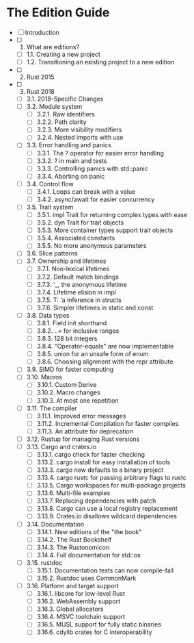 # The Edition Guide

- [ ] Introduction
- [ ] 1. What are editions?
  - [ ] 1.1. Creating a new project
  - [ ] 1.2. Transitioning an existing project to a new edition
- [ ] 2. Rust 2015
- [ ] 3. Rust 2018
  - [ ] 3.1. 2018-Specific Changes
  - [ ] 3.2. Module system
    - [ ] 3.2.1. Raw identifiers
    - [ ] 3.2.2. Path clarity
    - [ ] 3.2.3. More visibility modifiers
    - [ ] 3.2.4. Nested imports with use
  - [ ] 3.3. Error handling and panics
    - [ ] 3.3.1. The ? operator for easier error handling
    - [ ] 3.3.2. ? in main and tests
    - [ ] 3.3.3. Controlling panics with std::panic
    - [ ] 3.3.4. Aborting on panic
  - [ ] 3.4. Control flow
    - [ ] 3.4.1. Loops can break with a value
    - [ ] 3.4.2. async/await for easier concurrency
  - [ ] 3.5. Trait system
    - [ ] 3.5.1. impl Trait for returning complex types with ease
    - [ ] 3.5.2. dyn Trait for trait objects
    - [ ] 3.5.3. More container types support trait objects
    - [ ] 3.5.4. Associated constants
    - [ ] 3.5.5. No more anonymous parameters
  - [ ] 3.6. Slice patterns
  - [ ] 3.7. Ownership and lifetimes
    - [ ] 3.7.1. Non-lexical lifetimes
    - [ ] 3.7.2. Default match bindings
    - [ ] 3.7.3. '_, the anonymous lifetime
    - [ ] 3.7.4. Lifetime elision in impl
    - [ ] 3.7.5. T: 'a inference in structs
    - [ ] 3.7.6. Simpler lifetimes in static and const
  - [ ] 3.8. Data types
    - [ ] 3.8.1. Field init shorthand
    - [ ] 3.8.2. ..= for inclusive ranges
    - [ ] 3.8.3. 128 bit integers
    - [ ] 3.8.4. "Operator-equals" are now implementable
    - [ ] 3.8.5. union for an unsafe form of enum
    - [ ] 3.8.6. Choosing alignment with the repr attribute
  - [ ] 3.9. SIMD for faster computing
  - [ ] 3.10. Macros
    - [ ] 3.10.1. Custom Derive
    - [ ] 3.10.2. Macro changes
    - [ ] 3.10.3. At most one repetition
  - [ ] 3.11. The compiler
    - [ ] 3.11.1. Improved error messages
    - [ ] 3.11.2. Incremental Compilation for faster compiles
    - [ ] 3.11.3. An attribute for deprecation
  - [ ] 3.12. Rustup for managing Rust versions
  - [ ] 3.13. Cargo and crates.io
    - [ ] 3.13.1. cargo check for faster checking
    - [ ] 3.13.2. cargo install for easy installation of tools
    - [ ] 3.13.3. cargo new defaults to a binary project
    - [ ] 3.13.4. cargo rustc for passing arbitrary flags to rustc
    - [ ] 3.13.5. Cargo workspaces for multi-package projects
    - [ ] 3.13.6. Multi-file examples
    - [ ] 3.13.7. Replacing dependencies with patch
    - [ ] 3.13.8. Cargo can use a local registry replacement
    - [ ] 3.13.9. Crates.io disallows wildcard dependencies
  - [ ] 3.14. Documentation
    - [ ] 3.14.1. New editions of the "the book"
    - [ ] 3.14.2. The Rust Bookshelf
    - [ ] 3.14.3. The Rustonomicon
    - [ ] 3.14.4. Full documentation for std::os
  - [ ] 3.15. rustdoc
    - [ ] 3.15.1. Documentation tests can now compile-fail
    - [ ] 3.15.2. Rustdoc uses CommonMark
  - [ ] 3.16. Platform and target support
    - [ ] 3.16.1. libcore for low-level Rust
    - [ ] 3.16.2. WebAssembly support
    - [ ] 3.16.3. Global allocators
    - [ ] 3.16.4. MSVC toolchain support
    - [ ] 3.16.5. MUSL support for fully static binaries
    - [ ] 3.16.6. cdylib crates for C interoperability